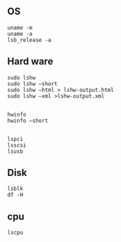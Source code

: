 ## OS 
```
uname -m
uname -a
lsb_release -a
```

## Hard ware
```
sudo lshw 
sudo lshw –short
sudo lshw –html > lshw-output.html
sudo lshw –xml >lshw-output.xml


hwinfo
hwinfo –short


lspci
lsscsi
lsusb
```

## Disk
```
lsblk
df -H
```

## cpu
```
lscpu
```
